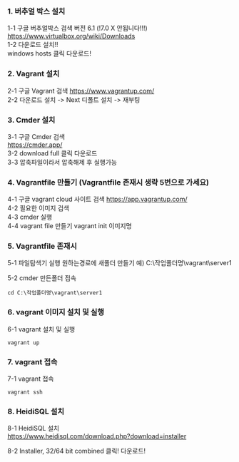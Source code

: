 ### 1. 버추얼 박스 설치

1-1 구글 버추얼박스 검색 버전 6.1 (!7.0 X 안됩니다!!!)   
https://www.virtualbox.org/wiki/Downloads   
1-2 다운로드 설치!!   
 windows hosts 클릭 다운로드!   
 
### 2. Vagrant 설치

2-1 구글 Vagrant 검색
https://www.vagrantup.com/    
2-2 다운로드 설치 -> Next 디폴트 설치 -> 재부팅


### 3. Cmder 설치

3-1 구글 Cmder 검색  
https://cmder.app/   
3-2 download full 클릭 다운로드   
3-3 압축파일이라서 압축해제 후 실행가능


### 4. Vagrantfile 만들기 (Vagrantfile 존재시 생략 5번으로 가세요)
4-1 구글 vagrant cloud 사이트 검색
https://app.vagrantup.com/   
4-2 필요한 이미지 검색  
4-3 cmder 실행   
4-4 vagrant file 만들기
vagrant init 이미지명 


### 5. Vagrantfile 존재시 
5-1 파일탐색기 실행 원하는경로에 새폴더 만들기
예) C:\작업폴더명\vagrant\server1

5-2 cmder 만든폴더 접속
```
cd C:\작업폴더명\vagrant\server1
```

### 6. vagrant 이미지 설치 및 실행
6-1 vagrant 설치 및 실행
```
vagrant up
```

### 7. vagrant 접속
7-1 vagrant 접속
```
vagrant ssh
```

### 8. HeidiSQL 설치
8-1 HeidiSQL 설치   
https://www.heidisql.com/download.php?download=installer   

8-2 Installer, 32/64 bit combined  클릭! 다운로드!  















